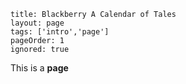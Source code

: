 ```
title: Blackberry A Calendar of Tales
layout: page
tags: ['intro','page']
pageOrder: 1
ignored: true
```

This is a **page**